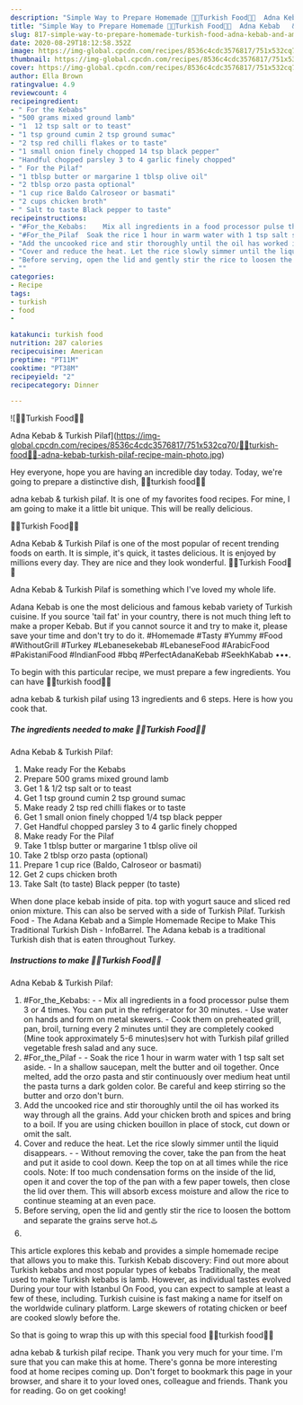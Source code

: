 ```yaml
---
description: "Simple Way to Prepare Homemade 🍲🥘Turkish Food🥘🍲  Adna Kebab   &amp;amp;  Turkish Pilaf"
title: "Simple Way to Prepare Homemade 🍲🥘Turkish Food🥘🍲  Adna Kebab   &amp;amp;  Turkish Pilaf"
slug: 817-simple-way-to-prepare-homemade-turkish-food-adna-kebab-and-amp-turkish-pilaf
date: 2020-08-29T18:12:58.352Z
image: https://img-global.cpcdn.com/recipes/8536c4cdc3576817/751x532cq70/🍲🥘turkish-food🥘🍲-adna-kebab-turkish-pilaf-recipe-main-photo.jpg
thumbnail: https://img-global.cpcdn.com/recipes/8536c4cdc3576817/751x532cq70/🍲🥘turkish-food🥘🍲-adna-kebab-turkish-pilaf-recipe-main-photo.jpg
cover: https://img-global.cpcdn.com/recipes/8536c4cdc3576817/751x532cq70/🍲🥘turkish-food🥘🍲-adna-kebab-turkish-pilaf-recipe-main-photo.jpg
author: Ella Brown
ratingvalue: 4.9
reviewcount: 4
recipeingredient:
- " For the Kebabs"
- "500 grams mixed ground lamb"
- "1  12 tsp salt or to teast"
- "1 tsp ground cumin 2 tsp ground sumac"
- "2 tsp red chilli flakes or to taste"
- "1 small onion finely chopped 14 tsp black pepper"
- "Handful chopped parsley 3 to 4 garlic finely chopped"
- " For the Pilaf"
- "1 tblsp butter or margarine 1 tblsp olive oil"
- "2 tblsp orzo pasta optional"
- "1 cup rice Baldo Calroseor or basmati"
- "2 cups chicken broth"
- " Salt to taste Black pepper to taste"
recipeinstructions:
- "#For_the_Kebabs:    Mix all ingredients in a food processor pulse them 3 or 4 times. You can put in the refrigerator for 30 minutes. Use water on hands and form on metal skewers. Cook them on preheated grill, pan, broil, turning every 2 minutes until they are completely cooked (Mine took approximately 5-6 minutes)serv hot with Turkish pilaf grilled vegetable fresh salad and any suce."
- "#For_the_Pilaf  Soak the rice 1 hour in warm water with 1 tsp salt set aside. In a shallow saucepan, melt the butter and oil together. Once melted, add the orzo pasta and stir continuously over medium heat until the pasta turns a dark golden color. Be careful and keep stirring so the butter and orzo don&#39;t burn."
- "Add the uncooked rice and stir thoroughly until the oil has worked its way through all the grains. Add your chicken broth and spices and bring to a boil. If you are using chicken bouillon in place of stock, cut down or omit the salt."
- "Cover and reduce the heat. Let the rice slowly simmer until the liquid disappears.  Without removing the cover, take the pan from the heat and put it aside to cool down. Keep the top on at all times while the rice cools. Note: If too much condensation forms on the inside of the lid, open it and cover the top of the pan with a few paper towels, then close the lid over them. This will absorb excess moisture and allow the rice to continue steaming at an even pace."
- "Before serving, open the lid and gently stir the rice to loosen the bottom and separate the grains serve hot.♨️"
- ""
categories:
- Recipe
tags:
- turkish
- food
- 

katakunci: turkish food  
nutrition: 287 calories
recipecuisine: American
preptime: "PT11M"
cooktime: "PT38M"
recipeyield: "2"
recipecategory: Dinner

---
```



![🍲🥘Turkish Food🥘🍲

Adna Kebab 
 &amp; 
Turkish Pilaf](https://img-global.cpcdn.com/recipes/8536c4cdc3576817/751x532cq70/🍲🥘turkish-food🥘🍲-adna-kebab-turkish-pilaf-recipe-main-photo.jpg)

Hey everyone, hope you are having an incredible day today. Today, we're going to prepare a distinctive dish, 🍲🥘turkish food🥘🍲

adna kebab 
 &amp; 
turkish pilaf. It is one of my favorites food recipes. For mine, I am going to make it a little bit unique. This will be really delicious.

🍲🥘Turkish Food🥘🍲

Adna Kebab 
 &amp; 
Turkish Pilaf is one of the most popular of recent trending foods on earth. It is simple, it's quick, it tastes delicious. It is enjoyed by millions every day. They are nice and they look wonderful. 🍲🥘Turkish Food🥘🍲

Adna Kebab 
 &amp; 
Turkish Pilaf is something which I've loved my whole life.

Adana Kebab is one the most delicious and famous kebab variety of Turkish cuisine. If you source &#39;tail fat&#39; in your country, there is not much thing left to make a proper Kebab. But if you cannot source it and try to make it, please save your time and don&#39;t try to do it. #Homemade #Tasty #Yummy #Food #WithoutGrill #Turkey #Lebanesekebab #LebaneseFood #ArabicFood #PakistaniFood #IndianFood #bbq #PerfectAdanaKebab #SeekhKabab •••.


To begin with this particular recipe, we must prepare a few ingredients. You can have 🍲🥘turkish food🥘🍲

adna kebab 
 &amp; 
turkish pilaf using 13 ingredients and 6 steps. Here is how you cook that.

<!--inarticleads1-->

##### The ingredients needed to make 🍲🥘Turkish Food🥘🍲

Adna Kebab 
 &amp; 
Turkish Pilaf:

1. Make ready  For the Kebabs
1. Prepare 500 grams mixed ground lamb
1. Get 1 &amp; 1/2 tsp salt or to teast
1. Get 1 tsp ground cumin 2 tsp ground sumac
1. Make ready 2 tsp red chilli flakes or to taste
1. Get 1 small onion finely chopped 1/4 tsp black pepper
1. Get Handful chopped parsley 3 to 4 garlic finely chopped
1. Make ready  For the Pilaf
1. Take 1 tblsp butter or margarine 1 tblsp olive oil
1. Take 2 tblsp orzo pasta (optional)
1. Prepare 1 cup rice (Baldo, Calroseor or basmati)
1. Get 2 cups chicken broth
1. Take  Salt (to taste) Black pepper (to taste)


When done place kebab inside of pita. top with yogurt sauce and sliced red onion mixture. This can also be served with a side of Turkish Pilaf. Turkish Food - The Adana Kebab and a Simple Homemade Recipe to Make This Traditional Turkish Dish - InfoBarrel. The Adana kebab is a traditional Turkish dish that is eaten throughout Turkey. 

<!--inarticleads2-->

##### Instructions to make 🍲🥘Turkish Food🥘🍲

Adna Kebab 
 &amp; 
Turkish Pilaf:

1. #For_the_Kebabs:  -  -  Mix all ingredients in a food processor pulse them 3 or 4 times. You can put in the refrigerator for 30 minutes. - Use water on hands and form on metal skewers. - Cook them on preheated grill, pan, broil, turning every 2 minutes until they are completely cooked (Mine took approximately 5-6 minutes)serv hot with Turkish pilaf grilled vegetable fresh salad and any suce.
1. #For_the_Pilaf -  - Soak the rice 1 hour in warm water with 1 tsp salt set aside. - In a shallow saucepan, melt the butter and oil together. Once melted, add the orzo pasta and stir continuously over medium heat until the pasta turns a dark golden color. Be careful and keep stirring so the butter and orzo don&#39;t burn.
1. Add the uncooked rice and stir thoroughly until the oil has worked its way through all the grains. Add your chicken broth and spices and bring to a boil. If you are using chicken bouillon in place of stock, cut down or omit the salt.
1. Cover and reduce the heat. Let the rice slowly simmer until the liquid disappears. -  - Without removing the cover, take the pan from the heat and put it aside to cool down. Keep the top on at all times while the rice cools. Note: If too much condensation forms on the inside of the lid, open it and cover the top of the pan with a few paper towels, then close the lid over them. This will absorb excess moisture and allow the rice to continue steaming at an even pace.
1. Before serving, open the lid and gently stir the rice to loosen the bottom and separate the grains serve hot.♨️
1. 


This article explores this kebab and provides a simple homemade recipe that allows you to make this. Turkish Kebab discovery: Find out more about Turkish kebabs and most popular types of kebabs Traditionally, the meat used to make Turkish kebabs is lamb. However, as individual tastes evolved During your tour with Istanbul On Food, you can expect to sample at least a few of these, including. Turkish cuisine is fast making a name for itself on the worldwide culinary platform. Large skewers of rotating chicken or beef are cooked slowly before the. 

So that is going to wrap this up with this special food 🍲🥘turkish food🥘🍲

adna kebab 
 &amp; 
turkish pilaf recipe. Thank you very much for your time. I'm sure that you can make this at home. There's gonna be more interesting food at home recipes coming up. Don't forget to bookmark this page in your browser, and share it to your loved ones, colleague and friends. Thank you for reading. Go on get cooking!

